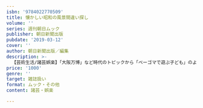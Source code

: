 ```yaml
---
isbn: '9784022770509'
title: 懐かしい昭和の風景間違い探し
volume: ''
series: 週刊朝日ムック
publisher: 朝日新聞出版
pubdate: '2019-03-12'
cover: ''
author: 朝日新聞出版／編集
description: >-
  【芸術生活/諸芸娯楽】「大阪万博」など時代のトピックから「ベーゴマで遊ぶ子ども」のような街角ワンシーンまで。懐かしい昭和の風景の間違い探しをしながら脳活ができ、もの忘れや認知症に勝つ一冊。
price: '1000'
genre: ''
target: 雑誌扱い
format: ムック・その他
content: 諸芸・娯楽

---
```

